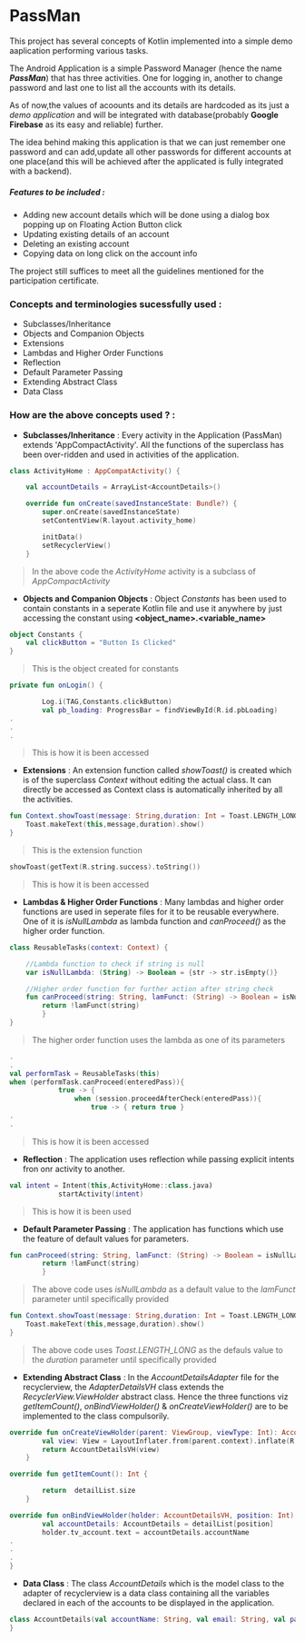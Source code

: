 # PassMan
This project has several concepts of Kotlin implemented into a simple demo aaplication performing various tasks.

The Android Application is a simple Password Manager (hence the name ***PassMan***) that has three activities. One for logging in, another to change password and last one to list all the accounts with its details.

As of now,the values of acoounts and its details are hardcoded as its just a _demo application_ and will be integrated with database(probably **Google Firebase** as its easy and reliable) further.

The idea behind making this application is that we can just remember one password and can add,update all other passwords for different accounts at one place(and this will be achieved after the applicated is fully integrated with a backend). 

##### Features to be included :
- Adding new account details which will be done using a dialog box popping up on Floating Action Button click
- Updating existing details of an account
- Deleting an existing account
- Copying data on long click on the account info

The project still suffices to meet all the guidelines mentioned for the participation certificate.

### Concepts and terminologies sucessfully used :

- Subclasses/Inheritance
- Objects and Companion Objects
- Extensions
- Lambdas and Higher Order Functions
- Reflection
- Default Parameter Passing
- Extending Abstract Class
- Data Class


### How are the above concepts used ? :

- **Subclasses/Inheritance** : Every activity in the Application (PassMan) extends 'AppCompactActivity'. All the functions of the superclass has been over-ridden and used in activities of the application.
```kotlin
class ActivityHome : AppCompatActivity() {

    val accountDetails = ArrayList<AccountDetails>()

    override fun onCreate(savedInstanceState: Bundle?) {
        super.onCreate(savedInstanceState)
        setContentView(R.layout.activity_home)

        initData()
        setRecyclerView()
    }
```
> In the above code the _ActivityHome_ activity is a subclass of _AppCompactActivity_



- **Objects and Companion Objects** : Object _Constants_ has been used to contain constants in a seperate Kotlin file and use it anywhere by just accessing the constant using **<object_name>.<variable_name>**
```kotlin
object Constants {
    val clickButton = "Button Is Clicked"
}
```
> This is the object created for constants

```kotlin
private fun onLogin() {

        Log.i(TAG,Constants.clickButton)
        val pb_loading: ProgressBar = findViewById(R.id.pbLoading)
.
.
.
```
> This is how it is been accessed



- **Extensions** : An extension function called _showToast()_ is created which is of the superclass _Context_ without editing the actual class. It can directly be accessed as Context class is automatically inherited by all the activities.
```kotlin
fun Context.showToast(message: String,duration: Int = Toast.LENGTH_LONG){
    Toast.makeText(this,message,duration).show()
}
```
> This is the extension function
```kotlin
showToast(getText(R.string.success).toString())
```
> This is how it is been accessed



- **Lambdas & Higher Order Functions** : Many lambdas and higher order functions are used in seperate files for it to be reusable everywhere. One of it is _isNullLambda_ as lambda function and _canProceed()_ as the higher order function. 
```kotlin
class ReusableTasks(context: Context) {

    //Lambda function to check if string is null
    var isNullLambda: (String) -> Boolean = {str -> str.isEmpty()}

    //Higher order function for further action after string check
    fun canProceed(string: String, lamFunct: (String) -> Boolean = isNullLambda): Boolean{
        return !lamFunct(string)
        }
}
```
> The higher order function uses the lambda as one of its parameters

```kotlin
.
.
val performTask = ReusableTasks(this)
when (performTask.canProceed(enteredPass)){
            true -> {
                when (session.proceedAfterCheck(enteredPass)){
                    true -> { return true }
.
.
```
> This is how it is been accessed




- **Reflection** : The application uses reflection while passing explicit intents fron onr activity to another. 
```kotlin
val intent = Intent(this,ActivityHome::class.java)
            startActivity(intent)
```
> This is how it is been used



- **Default Parameter Passing** : The application has functions which use the feature of default values for parameters. 
```kotlin
fun canProceed(string: String, lamFunct: (String) -> Boolean = isNullLambda): Boolean{
        return !lamFunct(string)
        }
```
> The above code uses _isNullLambda_ as a default value to the _lamFunct_ parameter until specifically provided

```kotlin
fun Context.showToast(message: String,duration: Int = Toast.LENGTH_LONG){
    Toast.makeText(this,message,duration).show()
}
```
> The above code uses _Toast.LENGTH_LONG_ as the defauls value to the _duration_ parameter until specifically provided



- **Extending Abstract Class** : In the _AccountDetailsAdapter_ file for the recyclerview, the _AdapterDetailsVH_ class extends the _RecyclerView.ViewHolder_ abstract class. Hence the three functions viz _getItemCount()_, _onBindViewHolder()_ & _onCreateViewHolder()_ are to be implemented to the class compulsorily.
```kotlin
override fun onCreateViewHolder(parent: ViewGroup, viewType: Int): AccountDetailsVH {
        val view: View = LayoutInflater.from(parent.context).inflate(R.layout.recycler_elements,parent,false)
        return AccountDetailsVH(view)
    }

override fun getItemCount(): Int {

        return  detailList.size
    }

override fun onBindViewHolder(holder: AccountDetailsVH, position: Int) {
        val accountDetails: AccountDetails = detailList[position]
        holder.tv_account.text = accountDetails.accountName
.
.
.
}
```



- **Data Class** : The class _AccountDetails_ which is the model class to the adapter of recyclerview is a data class containing all the variables declared in each of the accounts to be displayed in the application.
```kotlin
class AccountDetails(val accountName: String, val email: String, val password: String,var expandable: Boolean = false){
}
```
